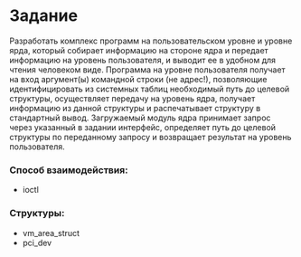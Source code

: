 # Задание

Разработать комплекс программ на пользовательском уровне и уровне ярда, который собирает информацию на стороне ядра и передает информацию на уровень пользователя, и выводит ее в удобном для чтения человеком виде. Программа на уровне пользователя получает на вход аргумент(ы) командной строки (не адрес!), позволяющие идентифицировать из системных таблиц необходимый путь до целевой структуры, осуществляет передачу на уровень ядра, получает информацию из данной структуры и распечатывает структуру в стандартный вывод. Загружаемый модуль ядра принимает запрос через указанный в задании интерфейс, определяет путь до целевой структуры по переданному запросу и возвращает результат на уровень пользователя.

### Способ взаимодействия:
* ioctl

### Структуры:
* vm_area_struct
* pci_dev
